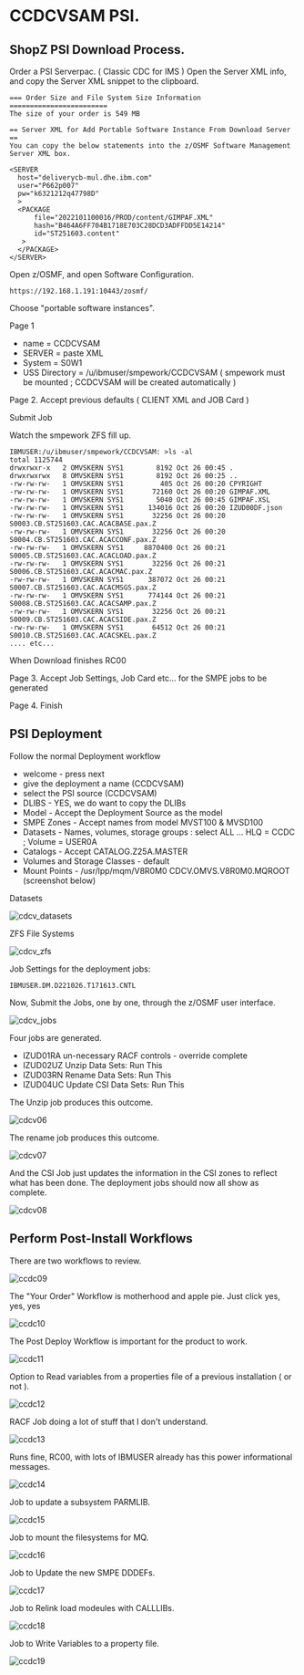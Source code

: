 # CCDCVSAM PSI.


## ShopZ PSI Download Process.

Order a PSI Serverpac. ( Classic CDC for IMS )
Open the Server XML info, and copy the Server XML snippet to the clipboard.

```
=== Order Size and File System Size Information ========================
The size of your order is 549 MB                                        
                                                                        
== Server XML for Add Portable Software Instance From Download Server ==
You can copy the below statements into the z/OSMF Software Management   
Server XML box.                                                         
                                                                        
<SERVER                                                                 
  host="deliverycb-mul.dhe.ibm.com"                                     
  user="P662p007"                                                       
  pw="k6321212q47798D"                                                  
  >                                                                     
  <PACKAGE                                                              
      file="2022101100016/PROD/content/GIMPAF.XML"                      
      hash="B464A6FF704B1718E703C28DCD3ADFFDD5E14214"                   
      id="ST251603.content"                                             
   >                                                                    
  </PACKAGE>                                                            
</SERVER>          
```

Open z/OSMF, and open Software Configuration.

```
https://192.168.1.191:10443/zosmf/ 
```

Choose "portable software instances".

Page 1
* name = CCDCVSAM 
* SERVER = paste XML
* System = S0W1
* USS Directory = /u/ibmuser/smpework/CCDCVSAM ( smpework must be mounted ; CCDCVSAM will be created automatically )

Page 2. Accept previous defaults ( CLIENT XML and JOB Card ) 

Submit Job

Watch the smpework ZFS fill up.


```
IBMUSER:/u/ibmuser/smpework/CCDCVSAM: >ls -al
total 1125744
drwxrwxr-x   2 OMVSKERN SYS1        8192 Oct 26 00:45 .
drwxrwxrwx   8 OMVSKERN SYS1        8192 Oct 26 00:25 ..
-rw-rw-rw-   1 OMVSKERN SYS1         405 Oct 26 00:20 CPYRIGHT
-rw-rw-rw-   1 OMVSKERN SYS1       72160 Oct 26 00:20 GIMPAF.XML
-rw-rw-rw-   1 OMVSKERN SYS1        5040 Oct 26 00:45 GIMPAF.XSL
-rw-rw-rw-   1 OMVSKERN SYS1      134016 Oct 26 00:20 IZUD00DF.json
-rw-rw-rw-   1 OMVSKERN SYS1       32256 Oct 26 00:20 S0003.CB.ST251603.CAC.ACACBASE.pax.Z
-rw-rw-rw-   1 OMVSKERN SYS1       32256 Oct 26 00:20 S0004.CB.ST251603.CAC.ACACCONF.pax.Z
-rw-rw-rw-   1 OMVSKERN SYS1     8870400 Oct 26 00:21 S0005.CB.ST251603.CAC.ACACLOAD.pax.Z
-rw-rw-rw-   1 OMVSKERN SYS1       32256 Oct 26 00:21 S0006.CB.ST251603.CAC.ACACMAC.pax.Z
-rw-rw-rw-   1 OMVSKERN SYS1      387072 Oct 26 00:21 S0007.CB.ST251603.CAC.ACACMSGS.pax.Z
-rw-rw-rw-   1 OMVSKERN SYS1      774144 Oct 26 00:21 S0008.CB.ST251603.CAC.ACACSAMP.pax.Z
-rw-rw-rw-   1 OMVSKERN SYS1       32256 Oct 26 00:21 S0009.CB.ST251603.CAC.ACACSIDE.pax.Z
-rw-rw-rw-   1 OMVSKERN SYS1       64512 Oct 26 00:21 S0010.CB.ST251603.CAC.ACACSKEL.pax.Z
.... etc...
```

When Download finishes RC00

Page 3. Accept Job Settings, Job Card etc... for the SMPE jobs to be generated

Page 4. Finish

## PSI Deployment

Follow the normal Deployment workflow
  
* welcome - press next
* give the deployment a name (CCDCVSAM)
* select the PSI source (CCDCVSAM)
* DLIBS - YES, we do want to copy the DLIBs
* Model - Accept the Deployment Source as the model
* SMPE Zones - Accept names from model MVST100 & MVSD100
* Datasets - Names, volumes, storage groups : select ALL ... HLQ = CCDC ; Volume = USER0A
* Catalogs - Accept CATALOG.Z25A.MASTER
* Volumes and Storage Classes - default
* Mount Points - /usr/lpp/mqm/V8R0M0	CDCV.OMVS.V8R0M0.MQROOT  (screenshot below)

Datasets

![cdcv_datasets](images/cdcv_datasets.jpg) 

ZFS File Systems

![cdcv_zfs](images/cdcv_zfs.jpg)


Job Settings for the deployment jobs:

```
IBMUSER.DM.D221026.T171613.CNTL
```

Now, Submit the Jobs, one by one, through the z/OSMF user interface.

![cdcv_jobs](images/cdcv_jobs.jpg)

Four jobs are generated.
* IZUD01RA  un-necessary RACF controls - override complete
* IZUD02UZ	Unzip Data Sets: Run This
* IZUD03RN	Rename Data Sets: Run This
* IZUD04UC	Update CSI Data Sets: Run This  

The Unzip job produces this outcome.

![cdcv06](images/cdcv06.jpg)

The rename job produces this outcome.

![cdcv07](images/cdcv07.jpg)

And the CSI Job just updates the information in the CSI zones to reflect what has been done.
The deployment jobs should now all show as complete.

![cdcv08](images/cdcv08.jpg)


## Perform Post-Install Workflows

There are two workflows to review.

![ccdc09](images/ccdc09.JPG)


The "Your Order" Workflow is motherhood and apple pie. Just click yes, yes, yes


![ccdc10](images/ccdc10.JPG)

The Post Deploy Workflow is important for the product to work.

![ccdc11](images/ccdc11.JPG)

Option to Read variables from a properties file of a previous installation ( or not ).

![ccdc12](images/ccdc12.JPG)

RACF Job doing a lot of stuff that I don't understand.

![ccdc13](images/ccdc13.JPG)

Runs fine, RC00, with lots of IBMUSER already has this power informational messages.

![ccdc14](images/ccdc14.JPG)

Job to update a subsystem PARMLIB.

![ccdc15](images/ccdc15.JPG) 

Job to mount the filesystems for MQ.

![ccdc16](images/ccdc16.JPG)

Job to Update the new SMPE DDDEFs.

![ccdc17](images/ccdc17.JPG)

Job to Relink load modeules with CALLLIBs.

![ccdc18](images/ccdc18.JPG)

Job to Write Variables to a property file.

![ccdc19](images/ccdc19.JPG)




